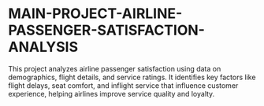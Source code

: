# MAIN-PROJECT-AIRLINE-PASSENGER-SATISFACTION-ANALYSIS
This project analyzes airline passenger satisfaction using data on demographics, flight details, and service ratings. It identifies key factors like flight delays, seat comfort, and inflight service that influence customer experience, helping airlines improve service quality and loyalty.

